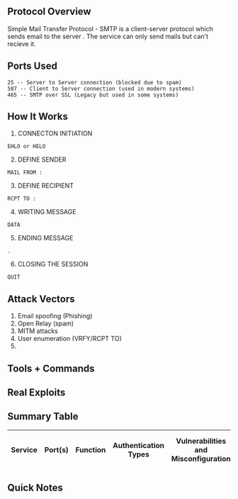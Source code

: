 ## Protocol Overview

Simple Mail Transfer Protocol - SMTP is a client-server protocol which sends email to the server . The service can only send mails but can't recieve it. 
## Ports Used

```
25 -- Server to Server connection (blocked due to spam)
587 -- Client to Server connection (used in modern systems)
465 -- SMTP over SSL (Legacy but used in some systems)
```

## How It Works

1. CONNECTON INITIATION 
```
EHLO or HELO
```
 
 2.  DEFINE SENDER
 ```
 MAIL FROM :
```

3. DEFINE RECIPIENT
```
RCPT TO :
```

4. WRITING MESSAGE
```
DATA
```

5. ENDING MESSAGE
```
. 
```

6. CLOSING THE SESSION 
```
QUIT
```
## Attack Vectors

1. Email spoofing (Phishing)
2. Open Relay (spam)
3. MITM attacks 
4. User enumeration (VRFY/RCPT TO)
5. 

## Tools + Commands
## Real Exploits
## Summary Table

| **Service** | Port(s) | Function | Authentication Types | Vulnerabilities and<br>Misconfiguration | Tools for enumeration<br>and exploitation | Uses in cybersecurity |
| ----------- | ------- | -------- | -------------------- | --------------------------------------- | ----------------------------------------- | --------------------- |
## Quick Notes
